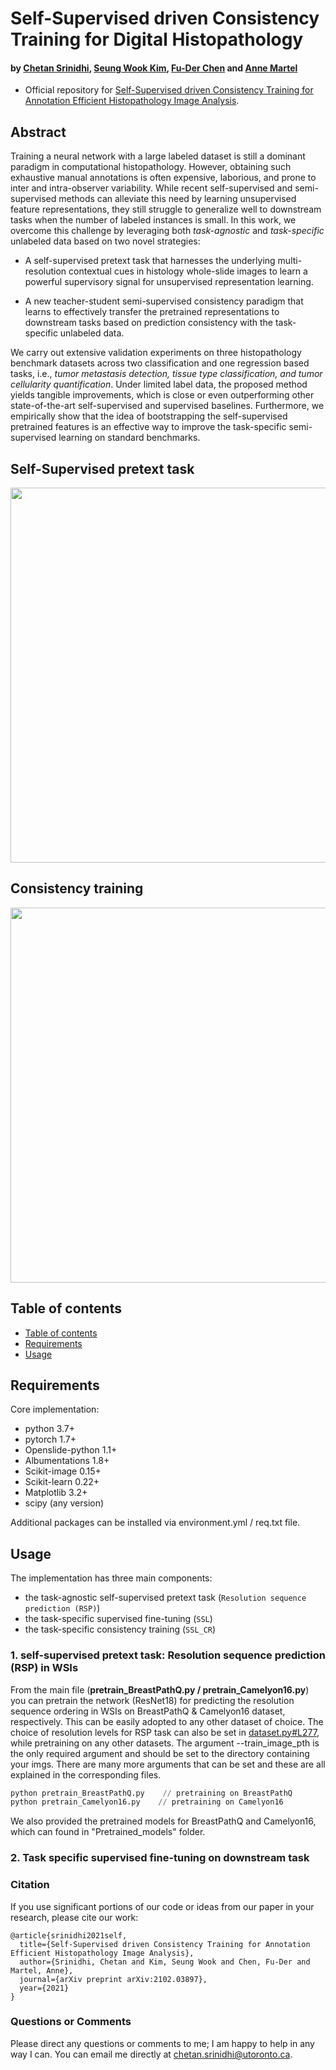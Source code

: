 #  Self-Supervised driven Consistency Training for Digital Histopathology
#### by [Chetan Srinidhi](https://srinidhipy.github.io), [Seung Wook Kim](https://seung-kim.github.io/seungkim/), [Fu-Der Chen](https://www.photon.utoronto.ca/people) and [Anne Martel](https://medbio.utoronto.ca/faculty/martel)

* Official repository for [Self-Supervised driven Consistency Training for Annotation Efficient Histopathology Image Analysis](https://arxiv.org/pdf/2102.03897.pdf).

## Abstract
Training a neural network with a large labeled dataset is still a dominant paradigm in computational histopathology. However, obtaining such exhaustive manual annotations is often expensive, laborious, and prone to inter and intra-observer variability. While recent self-supervised and semi-supervised methods can alleviate this need by learning unsupervised feature representations, they still struggle to generalize well to downstream tasks when the number of labeled instances is small. In this work, we overcome this challenge by leveraging both *task-agnostic* and *task-specific* unlabeled data based on two novel strategies: 

* A self-supervised pretext task that harnesses the underlying multi-resolution contextual cues in histology whole-slide images to learn a powerful supervisory signal for unsupervised representation learning.

* A new teacher-student semi-supervised consistency paradigm that learns to effectively transfer the pretrained representations to downstream tasks based on prediction consistency with the task-specific unlabeled data.

We carry out extensive validation experiments on three histopathology benchmark datasets across two classification and one regression based tasks, i.e., *tumor metastasis detection, tissue type classification, and tumor cellularity quantification*. Under limited label data, the proposed method yields tangible improvements, which is close or even outperforming other state-of-the-art self-supervised and supervised baselines. Furthermore, we empirically show that the idea of bootstrapping the self-supervised pretrained features is an effective way to improve the task-specific semi-supervised learning on standard benchmarks.

## Self-Supervised pretext task

<img src="Fig2_RSP.png" width="600px"/>

## Consistency training

<img src="Fig1_Main.png" width="600px"/>

## Table of contents
* [Table of contents](#table-of-contents)
* [Requirements](#requirements)
* [Usage](#usage)

## Requirements 
Core implementation:
* python 3.7+
* pytorch 1.7+
* Openslide-python 1.1+
* Albumentations 1.8+
* Scikit-image 0.15+
* Scikit-learn 0.22+
* Matplotlib 3.2+
* scipy (any version)

Additional packages can be installed via environment.yml / req.txt file.

## Usage

The implementation has three main components:
* the task-agnostic self-supervised pretext task (`Resolution sequence prediction (RSP)`) 
* the task-specific supervised fine-tuning (`SSL`)
* the task-specific consistency training (`SSL_CR`)

### 1. self-supervised pretext task: Resolution sequence prediction (RSP) in WSIs

From the main file (**pretrain_BreastPathQ.py / pretrain_Camelyon16.py**) you can pretrain the network (ResNet18) for predicting the resolution sequence ordering in WSIs on BreastPathQ & Camelyon16 dataset, respectively. This can be easily adopted to any other dataset of choice. The choice of resolution levels for RSP task can also be set in [dataset.py#L277](dataset.py#L277), while pretraining on any other datasets. The argument --train_image_pth is the only required argument and should be set to the directory containing your imgs. There are many more arguments that can be set and these are all explained in the corresponding files. 

```python
python pretrain_BreastPathQ.py    // pretraining on BreastPathQ   
python pretrain_Camelyon16.py    // pretraining on Camelyon16
```
We also provided the pretrained models for BreastPathQ and Camelyon16, which can found in "Pretrained_models" folder.

### 2. Task specific supervised fine-tuning on downstream task

### Citation

If you use significant portions of our code or ideas from our paper in your research, please cite our work:
```
@article{srinidhi2021self,
  title={Self-Supervised driven Consistency Training for Annotation Efficient Histopathology Image Analysis},
  author={Srinidhi, Chetan and Kim, Seung Wook and Chen, Fu-Der and Martel, Anne},
  journal={arXiv preprint arXiv:2102.03897},
  year={2021}
}
```

### Questions or Comments

Please direct any questions or comments to me; I am happy to help in any way I can. You can email me directly at chetan.srinidhi@utoronto.ca.


